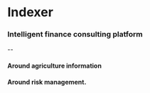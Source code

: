 # Indexer
### Intelligent finance consulting platform
--
#### Around agriculture information
#### Around risk management.

